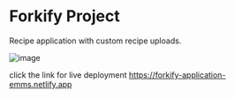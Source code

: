 # Forkify Project

Recipe application with custom recipe uploads.

![image](https://user-images.githubusercontent.com/68200057/180644680-052c1610-8798-4fbb-89a8-4175db4aafda.png)

click the link for live deployment
https://forkify-application-emms.netlify.app
